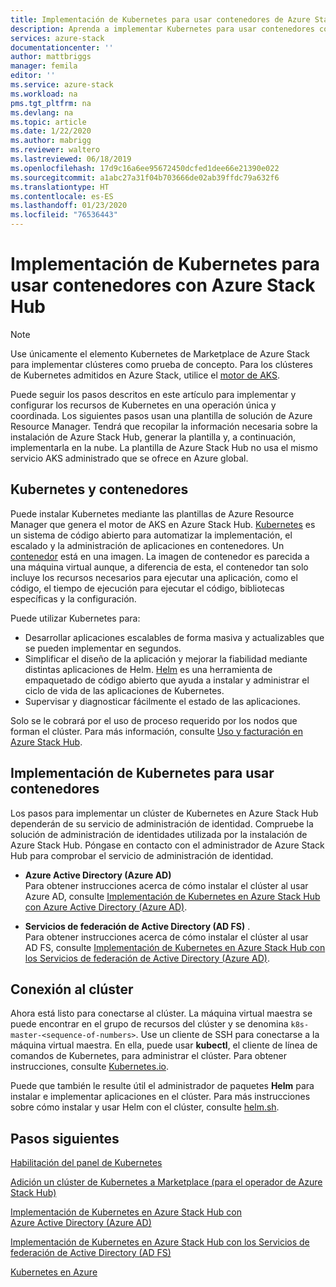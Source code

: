 ```yaml
---
title: Implementación de Kubernetes para usar contenedores de Azure Stack Hub | Microsoft Docs
description: Aprenda a implementar Kubernetes para usar contenedores con Azure Stack Hub.
services: azure-stack
documentationcenter: ''
author: mattbriggs
manager: femila
editor: ''
ms.service: azure-stack
ms.workload: na
pms.tgt_pltfrm: na
ms.devlang: na
ms.topic: article
ms.date: 1/22/2020
ms.author: mabrigg
ms.reviewer: waltero
ms.lastreviewed: 06/18/2019
ms.openlocfilehash: 17d9c16a6ee95672450dcfed1dee66e21390e022
ms.sourcegitcommit: a1abc27a31f04b703666de02ab39ffdc79a632f6
ms.translationtype: HT
ms.contentlocale: es-ES
ms.lasthandoff: 01/23/2020
ms.locfileid: "76536443"
---
```

# <a name="deploy-kubernetes-to-use-containers-with-azure-stack-hub"></a>Implementación de Kubernetes para usar contenedores con Azure Stack Hub

> [!Note]  
> Use únicamente el elemento Kubernetes de Marketplace de Azure Stack para implementar clústeres como prueba de concepto. Para los clústeres de Kubernetes admitidos en Azure Stack, utilice el [motor de AKS](azure-stack-kubernetes-aks-engine-overview.md).

Puede seguir los pasos descritos en este artículo para implementar y configurar los recursos de Kubernetes en una operación única y coordinada. Los siguientes pasos usan una plantilla de solución de Azure Resource Manager. Tendrá que recopilar la información necesaria sobre la instalación de Azure Stack Hub, generar la plantilla y, a continuación, implementarla en la nube. La plantilla de Azure Stack Hub no usa el mismo servicio AKS administrado que se ofrece en Azure global.

## <a name="kubernetes-and-containers"></a>Kubernetes y contenedores

Puede instalar Kubernetes mediante las plantillas de Azure Resource Manager que genera el motor de AKS en Azure Stack Hub. [Kubernetes](https://kubernetes.io) es un sistema de código abierto para automatizar la implementación, el escalado y la administración de aplicaciones en contenedores. Un [contenedor](https://www.docker.com/what-container) está en una imagen. La imagen de contenedor es parecida a una máquina virtual aunque, a diferencia de esta, el contenedor tan solo incluye los recursos necesarios para ejecutar una aplicación, como el código, el tiempo de ejecución para ejecutar el código, bibliotecas específicas y la configuración.

Puede utilizar Kubernetes para:

- Desarrollar aplicaciones escalables de forma masiva y actualizables que se pueden implementar en segundos. 
- Simplificar el diseño de la aplicación y mejorar la fiabilidad mediante distintas aplicaciones de Helm. [Helm](https://github.com/kubernetes/helm) es una herramienta de empaquetado de código abierto que ayuda a instalar y administrar el ciclo de vida de las aplicaciones de Kubernetes.
- Supervisar y diagnosticar fácilmente el estado de las aplicaciones.

Solo se le cobrará por el uso de proceso requerido por los nodos que forman el clúster. Para más información, consulte [Uso y facturación en Azure Stack Hub](../operator/azure-stack-billing-and-chargeback.md).

## <a name="deploy-kubernetes-to-use-containers"></a>Implementación de Kubernetes para usar contenedores

Los pasos para implementar un clúster de Kubernetes en Azure Stack Hub dependerán de su servicio de administración de identidad. Compruebe la solución de administración de identidades utilizada por la instalación de Azure Stack Hub. Póngase en contacto con el administrador de Azure Stack Hub para comprobar el servicio de administración de identidad.

- **Azure Active Directory (Azure AD)**  
Para obtener instrucciones acerca de cómo instalar el clúster al usar Azure AD, consulte [Implementación de Kubernetes en Azure Stack Hub con Azure Active Directory (Azure AD)](azure-stack-solution-template-kubernetes-azuread.md).

- **Servicios de federación de Active Directory (AD FS)** .  
Para obtener instrucciones acerca de cómo instalar el clúster al usar AD FS, consulte [Implementación de Kubernetes en Azure Stack Hub con los Servicios de federación de Active Directory (Azure AD)](azure-stack-solution-template-kubernetes-adfs.md).

## <a name="connect-to-your-cluster"></a>Conexión al clúster

Ahora está listo para conectarse al clúster. La máquina virtual maestra se puede encontrar en el grupo de recursos del clúster y se denomina `k8s-master-<sequence-of-numbers>`. Use un cliente de SSH para conectarse a la máquina virtual maestra. En ella, puede usar **kubectl**, el cliente de línea de comandos de Kubernetes, para administrar el clúster. Para obtener instrucciones, consulte [Kubernetes.io](https://kubernetes.io/docs/reference/kubectl/overview).

Puede que también le resulte útil el administrador de paquetes **Helm** para instalar e implementar aplicaciones en el clúster. Para más instrucciones sobre cómo instalar y usar Helm con el clúster, consulte [helm.sh](https://helm.sh/).

## <a name="next-steps"></a>Pasos siguientes

[Habilitación del panel de Kubernetes](azure-stack-solution-template-kubernetes-dashboard.md)

[Adición un clúster de Kubernetes a Marketplace (para el operador de Azure Stack Hub)](../operator/azure-stack-solution-template-kubernetes-cluster-add.md)

[Implementación de Kubernetes en Azure Stack Hub con Azure Active Directory (Azure AD)](azure-stack-solution-template-kubernetes-azuread.md)

[Implementación de Kubernetes en Azure Stack Hub con los Servicios de federación de Active Directory (AD FS)](azure-stack-solution-template-kubernetes-adfs.md)

[Kubernetes en Azure](https://docs.microsoft.com/azure/container-service/kubernetes/container-service-kubernetes-walkthrough)

